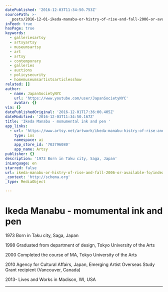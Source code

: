 ```yaml
---
datePublished: '2016-12-03T11:34:50.753Z'
sourcePath: >-
  _posts/2016-12-01-ikeda-manabu-or-histry-of-rise-and-fall-2006-or-available-fo.md
inFeed: true
hasPage: true
keywords:
  - galleriesartsy
  - artsyartsy
  - museumsartsy
  - art
  - artsy
  - contemporary
  - galleries
  - auctions
  - policysecurity
  - homemuseumsartistsarticlesshow
related: []
author:
  - name: JapanSocietyNYC
    url: 'https://www.youtube.com/user/JapanSocietyNYC'
    avatar: {}
via: {}
datePublishedOriginal: '2016-12-01T17:36:00.405Z'
dateModified: '2016-12-03T11:34:50.167Z'
title: 'Ikeda Manabu - momumental ink and pen '
app_links:
  - url: 'https://www.artsy.net/artwork/ikeda-manabu-histry-of-rise-and-fall'
    type: ios
    namespace: ai
    app_store_id: '703796080'
    app_name: Artsy
publisher: {}
description: '1973 Born in Taku city, Saga, Japan'
inLanguage: en
starred: false
url: ikeda-manabu-or-histry-of-rise-and-fall-2006-or-available-fo/index.html
_context: 'http://schema.org'
_type: MediaObject

---
```

# Ikeda Manabu - momumental ink and pen 

1973 Born in Taku city, Saga, Japan

1998 Graduated from department of design, Tokyo University of the Arts

2000 Completed the course of MA, Tokyo University of the Arts

2010 Agency for Cultural Affairs, Japan, Emerging Artist Overseas Study Grant recipient (Vancouver, Canada)

2013- Lives and Works in Madison, WI, USA

---